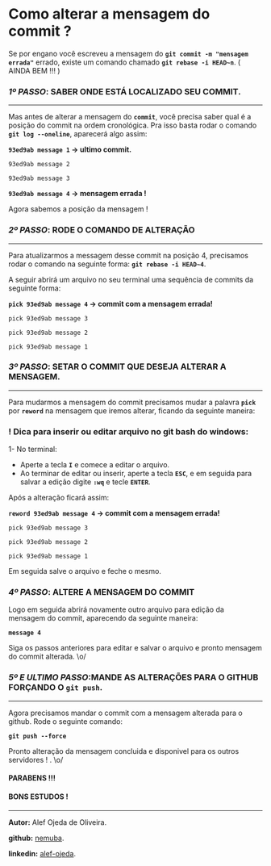 # Como alterar a mensagem do commit ?

Se por engano você escreveu a mensagem do **`git commit -m "mensagem errada"`** errado, existe um comando chamado **`git rebase -i HEAD~n`**. ( AINDA BEM !!! )

### *1º PASSO*: SABER ONDE ESTÁ LOCALIZADO SEU COMMIT.
--------------------------------------------------

Mas antes de alterar a mensagem do **`commit`**, você precisa saber qual é a posição do commit na ordem cronológica. Pra isso basta rodar o comando **`git log --oneline`**, aparecerá algo assim:

**`93ed9ab message 1` -> ultimo commit.**

`93ed9ab message 2`

`93ed9ab message 3`

**`93ed9ab message 4` -> mensagem errada !**

Agora sabemos a posição da mensagem !

### *2º PASSO*: RODE O COMANDO DE ALTERAÇÃO
-------------------------------------------
Para atualizarmos a messagem desse commit na posição 4, precisamos rodar o comando na seguinte forma: **`git rebase -i HEAD~4`**.

A seguir abrirá um arquivo no seu terminal uma sequência de commits da seguinte forma:

**`pick 93ed9ab message 4` -> commit com a mensagem errada!**

`pick 93ed9ab message 3`

`pick 93ed9ab message 2`

`pick 93ed9ab message 1`

### *3º PASSO*: SETAR O COMMIT QUE DESEJA ALTERAR A MENSAGEM.
------------------------------------------------

Para mudarmos a mensagem  do commit precisamos mudar a palavra **`pick`** por **`reword`** na mensagem que iremos alterar, ficando da seguinte maneira:

### ! Dica para inserir ou editar arquivo no git bash do windows:
1- No terminal:
* Aperte a tecla **`I`** e comece a editar o arquivo.
* Ao terminar de editar ou inserir, aperte a tecla **`ESC`**, e em seguida para salvar a edição digite **`:wq`** e tecle **`ENTER`**.

Após a alteração ficará assim:

**`reword 93ed9ab message 4` -> commit com a mensagem errada!**

`pick 93ed9ab message 3`

`pick 93ed9ab message 2`

`pick 93ed9ab message 1`

Em seguida salve o arquivo e feche o mesmo.

### *4º PASSO*: ALTERE A MENSAGEM DO COMMIT

Logo em seguida abrirá novamente outro arquivo para edição da mensagem do commit, aparecendo da seguinte maneira:

**`message 4`**

 Siga os passos anteriores para editar e salvar o arquivo e pronto mensagem do commit alterada. \o/

 ### *5º E ULTIMO PASSO*:MANDE AS ALTERAÇÕES PARA O GITHUB FORÇANDO O **`git push`**.
 -------------------------------------------------

 Agora precisamos mandar o commit com a mensagem alterada para o github. Rode o seguinte comando:

 **`git push --force`**

 Pronto alteração da mensagem concluida e disponivel para os outros servidores ! . \o/


 #### **PARABENS !!!**
 #### **BONS ESTUDOS !**
 -------------------------------------------------

 **Autor:** Alef Ojeda de Oliveira.

 **github:** [nemuba](https://github.com/nemuba).

 **linkedin:** [alef-ojeda](https://www.linkedin.com/in/alef-ojeda/).